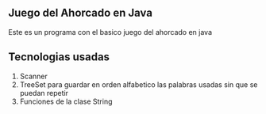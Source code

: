 ## Juego del Ahorcado en Java

Este es un programa con el basico juego del ahorcado en java

## Tecnologias usadas

1. Scanner
2. TreeSet para guardar en orden alfabetico las palabras usadas sin que se puedan repetir
3. Funciones de la clase String
